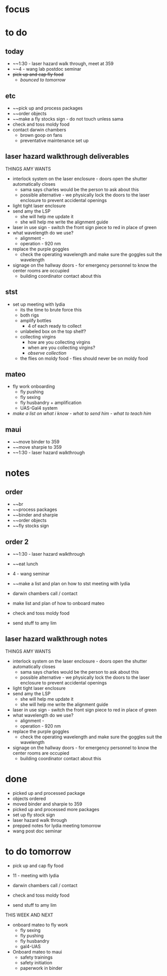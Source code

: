 # focus

# to do
## today
- ~~1:30 - laser hazard walk through, meet at 359
- ~~4 - wang lab postdoc seminar
- ~~pick up and cap fly food~~ 
	- *bounced to tomorrow*
## etc
- ~~pick up and process packages
- ~~order objects
- ~~make a fly stocks sign - do not touch unless sama
- check and toss moldy food
- contact darwin chambers
	- brown goop on fans
	- preventative maintenance set up
## laser hazard walkthrough deliverables
THINGS AMY WANTS
- interlock system on the laser enclosure - doors open the shutter automatically closes
	- sama says charles would be the person to ask about this
	- possible alternative - we physically lock the doors to the laser enclosure to prevent accidental openings
- light tight laser enclosure
- send amy the LSP
	- she will help me update it
	- she will help me write the alignment guide
- laser in use sign - switch the front sign piece to red in place of green
- what wavelength do we use?
	- alignment -
	- operation - 920 nm
- replace the purple goggles 
	- check the operating wavelength and make sure the goggles suit the wavelength
- signage on the hallway doors - for emergency personnel to know the center rooms are occupied
	- building coordinator contact about this
## stst
- set up meeting with lydia
	- its the time to brute force this 
	- both rigs
	- amplify bottles 
		- 4 of each ready to collect
	- unlabeled box on the top shelf?
	- collecting virgins
		- how are you collecting virgins
		- when are you collecting virgins?
		- *observe collection*
	- the flies on moldy food - flies should never be on moldy food
## mateo
- fly work onboarding 
	- fly pushing
	- fly sexing
	- fly husbandry + amplification
	- UAS-Gal4 system
- *make a list on what i know - what to send him - what to teach him*
## maui
- ~~move binder to 359
- ~~move sharpie to 359
- ~~1:30 - laser hazard walkthrough 
# notes
## order
- ~~br
- ~~process packages
- ~~binder and sharpie
- ~~order objects
- ~~fly stocks sign
## order 2
- ~~1:30 - laser hazard walkthrough
- ~~eat lunch
- 4 - wang seminar
- ~~make a list and plan on how to stst meeting with lydia

- darwin chambers call / contact
- make list and plan of how to onboard mateo
- check and toss moldy food
- send stuff to amy lim

## laser hazard walkthrough notes
THINGS AMY WANTS
- interlock system on the laser enclosure - doors open the shutter automatically closes
	- sama says charles would be the person to ask about this
	- possible alternative - we physically lock the doors to the laser enclosure to prevent accidental openings
- light tight laser enclosure
- send amy the LSP
	- she will help me update it
	- she will help me write the alignment guide
- laser in use sign - switch the front sign piece to red in place of green
- what wavelength do we use?
	- alignment -
	- operation - 920 nm
- replace the purple goggles 
	- check the operating wavelength and make sure the goggles suit the wavelength
- signage on the hallway doors - for emergency personnel to know the center rooms are occupied
	- building coordinator contact about this
# done
- picked up and processed package
- objects ordered
- moved binder and sharpie to 359
- picked up and processed more packages
- set up fly stock sign
- laser hazard walk through
- prepped notes for lydia meeting tomorrow
- wang post doc seminar
# to do tomorrow
- pick up and cap fly food

- 11 - meeting with lydia

- darwin chambers call / contact
- check and toss moldy food
- send stuff to amy lim

THIS WEEK AND NEXT
- onboard mateo to fly work
	- fly sexing
	- fly pushing
	- fly husbandry
	- gal4-UAS
- Onboard mateo to maui
	- safety trainings
	- safety initiation
	- paperwork in binder

